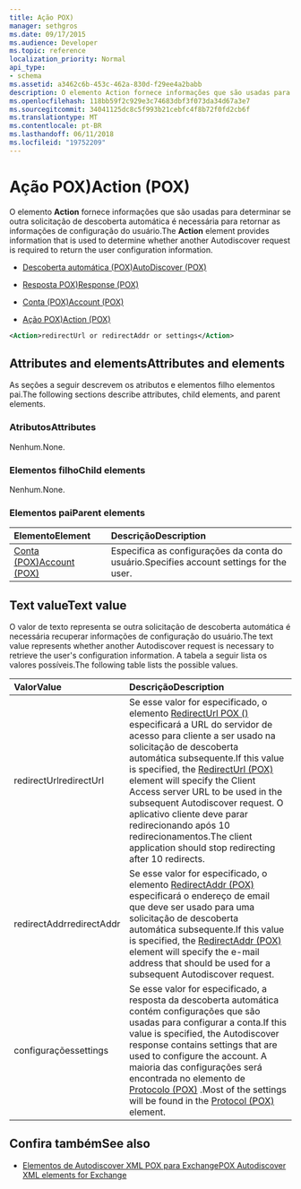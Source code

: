 ```yaml
---
title: Ação POX)
manager: sethgros
ms.date: 09/17/2015
ms.audience: Developer
ms.topic: reference
localization_priority: Normal
api_type:
- schema
ms.assetid: a3462c6b-453c-462a-830d-f29ee4a2babb
description: O elemento Action fornece informações que são usadas para determinar se outra solicitação de descoberta automática é necessária para retornar as informações de configuração do usuário.
ms.openlocfilehash: 118bb59f2c929e3c74683dbf3f073da34d67a3e7
ms.sourcegitcommit: 34041125dc8c5f993b21cebfc4f8b72f0fd2cb6f
ms.translationtype: MT
ms.contentlocale: pt-BR
ms.lasthandoff: 06/11/2018
ms.locfileid: "19752209"
---
```

# <a name="action-pox"></a><span data-ttu-id="213a2-103">Ação POX)</span><span class="sxs-lookup"><span data-stu-id="213a2-103">Action (POX)</span></span>

<span data-ttu-id="213a2-104">O elemento **Action** fornece informações que são usadas para determinar se outra solicitação de descoberta automática é necessária para retornar as informações de configuração do usuário.</span><span class="sxs-lookup"><span data-stu-id="213a2-104">The **Action** element provides information that is used to determine whether another Autodiscover request is required to return the user configuration information.</span></span> 
  
- [<span data-ttu-id="213a2-105">Descoberta automática (POX)</span><span class="sxs-lookup"><span data-stu-id="213a2-105">AutoDiscover (POX)</span></span>](autodiscover-pox.md)
  
- [<span data-ttu-id="213a2-106">Resposta POX)</span><span class="sxs-lookup"><span data-stu-id="213a2-106">Response (POX)</span></span>](response-pox.md)
  
- [<span data-ttu-id="213a2-107">Conta (POX)</span><span class="sxs-lookup"><span data-stu-id="213a2-107">Account (POX)</span></span>](account-pox.md)
  
- [<span data-ttu-id="213a2-108">Ação POX)</span><span class="sxs-lookup"><span data-stu-id="213a2-108">Action (POX)</span></span>](action-pox.md)
  
```xml
<Action>redirectUrl or redirectAddr or settings</Action>
```

## <a name="attributes-and-elements"></a><span data-ttu-id="213a2-109">Attributes and elements</span><span class="sxs-lookup"><span data-stu-id="213a2-109">Attributes and elements</span></span>

<span data-ttu-id="213a2-110">As seções a seguir descrevem os atributos e elementos filho elementos pai.</span><span class="sxs-lookup"><span data-stu-id="213a2-110">The following sections describe attributes, child elements, and parent elements.</span></span>
  
### <a name="attributes"></a><span data-ttu-id="213a2-111">Atributos</span><span class="sxs-lookup"><span data-stu-id="213a2-111">Attributes</span></span>

<span data-ttu-id="213a2-112">Nenhum.</span><span class="sxs-lookup"><span data-stu-id="213a2-112">None.</span></span>
  
### <a name="child-elements"></a><span data-ttu-id="213a2-113">Elementos filho</span><span class="sxs-lookup"><span data-stu-id="213a2-113">Child elements</span></span>

<span data-ttu-id="213a2-114">Nenhum.</span><span class="sxs-lookup"><span data-stu-id="213a2-114">None.</span></span>
  
### <a name="parent-elements"></a><span data-ttu-id="213a2-115">Elementos pai</span><span class="sxs-lookup"><span data-stu-id="213a2-115">Parent elements</span></span>

|<span data-ttu-id="213a2-116">**Elemento**</span><span class="sxs-lookup"><span data-stu-id="213a2-116">**Element**</span></span>|<span data-ttu-id="213a2-117">**Descrição**</span><span class="sxs-lookup"><span data-stu-id="213a2-117">**Description**</span></span>|
|:-----|:-----|
|[<span data-ttu-id="213a2-118">Conta (POX)</span><span class="sxs-lookup"><span data-stu-id="213a2-118">Account (POX)</span></span>](account-pox.md) <br/> |<span data-ttu-id="213a2-119">Especifica as configurações da conta do usuário.</span><span class="sxs-lookup"><span data-stu-id="213a2-119">Specifies account settings for the user.</span></span>  <br/> |
   
## <a name="text-value"></a><span data-ttu-id="213a2-120">Text value</span><span class="sxs-lookup"><span data-stu-id="213a2-120">Text value</span></span>

<span data-ttu-id="213a2-121">O valor de texto representa se outra solicitação de descoberta automática é necessária recuperar informações de configuração do usuário.</span><span class="sxs-lookup"><span data-stu-id="213a2-121">The text value represents whether another Autodiscover request is necessary to retrieve the user's configuration information.</span></span> <span data-ttu-id="213a2-122">A tabela a seguir lista os valores possíveis.</span><span class="sxs-lookup"><span data-stu-id="213a2-122">The following table lists the possible values.</span></span>
  
|<span data-ttu-id="213a2-123">**Valor**</span><span class="sxs-lookup"><span data-stu-id="213a2-123">**Value**</span></span>|<span data-ttu-id="213a2-124">**Descrição**</span><span class="sxs-lookup"><span data-stu-id="213a2-124">**Description**</span></span>|
|:-----|:-----|
|<span data-ttu-id="213a2-125">redirectUrl</span><span class="sxs-lookup"><span data-stu-id="213a2-125">redirectUrl</span></span>  <br/> |<span data-ttu-id="213a2-126">Se esse valor for especificado, o elemento [RedirectUrl POX ()](redirecturl-pox.md) especificará a URL do servidor de acesso para cliente a ser usado na solicitação de descoberta automática subsequente.</span><span class="sxs-lookup"><span data-stu-id="213a2-126">If this value is specified, the [RedirectUrl (POX)](redirecturl-pox.md) element will specify the Client Access server URL to be used in the subsequent Autodiscover request.</span></span> <span data-ttu-id="213a2-127">O aplicativo cliente deve parar redirecionando após 10 redirecionamentos.</span><span class="sxs-lookup"><span data-stu-id="213a2-127">The client application should stop redirecting after 10 redirects.</span></span>  <br/> |
|<span data-ttu-id="213a2-128">redirectAddr</span><span class="sxs-lookup"><span data-stu-id="213a2-128">redirectAddr</span></span>  <br/> |<span data-ttu-id="213a2-129">Se esse valor for especificado, o elemento [RedirectAddr (POX)](redirectaddr-pox.md) especificará o endereço de email que deve ser usado para uma solicitação de descoberta automática subsequente.</span><span class="sxs-lookup"><span data-stu-id="213a2-129">If this value is specified, the [RedirectAddr (POX)](redirectaddr-pox.md) element will specify the e-mail address that should be used for a subsequent Autodiscover request.</span></span>  <br/> |
|<span data-ttu-id="213a2-130">configurações</span><span class="sxs-lookup"><span data-stu-id="213a2-130">settings</span></span>  <br/> |<span data-ttu-id="213a2-131">Se esse valor for especificado, a resposta da descoberta automática contém configurações que são usadas para configurar a conta.</span><span class="sxs-lookup"><span data-stu-id="213a2-131">If this value is specified, the Autodiscover response contains settings that are used to configure the account.</span></span> <span data-ttu-id="213a2-132">A maioria das configurações será encontrada no elemento de [Protocolo (POX)](protocol-pox.md) .</span><span class="sxs-lookup"><span data-stu-id="213a2-132">Most of the settings will be found in the [Protocol (POX)](protocol-pox.md) element.</span></span>  <br/> |
   
## <a name="see-also"></a><span data-ttu-id="213a2-133">Confira também</span><span class="sxs-lookup"><span data-stu-id="213a2-133">See also</span></span>

- [<span data-ttu-id="213a2-134">Elementos de Autodiscover XML POX para Exchange</span><span class="sxs-lookup"><span data-stu-id="213a2-134">POX Autodiscover XML elements for Exchange</span></span>](pox-autodiscover-xml-elements-for-exchange.md)

